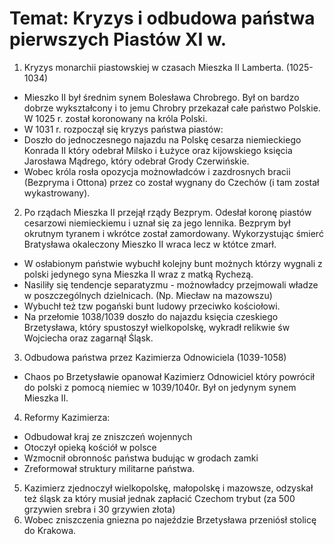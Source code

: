 # Temat: Kryzys i odbudowa państwa pierwszych Piastów XI w.
1. Kryzys monarchii piastowskiej w czasach Mieszka II Lamberta. (1025-1034)
- Mieszko II był średnim synem Bolesława Chrobrego. Był on bardzo dobrze wykształcony i to jemu Chrobry przekazał całe państwo Polskie. W 1025 r. został koronowany na króla Polski.
- W 1031 r. rozpoczął się kryzys państwa piastów:
- Doszło do jednoczesnego najazdu na Polskę cesarza niemieckiego Konrada II który odebrał Milsko i Łużyce oraz kijowskiego księcia Jarosława Mądrego, który odebrał Grody Czerwińskie.
- Wobec króla rosła opozycja możnowładców i zazdrosnych bracii (Bezpryma i Ottona) przez co został wygnany do Czechów (i tam został wykastrowany).
2. Po rządach Mieszka II przejął rządy Bezprym. Odesłał koronę piastów cesarzowi niemieckiemu i uznał się za jego lennika. Bezprym był okrutnym tyranem i wkrótce został zamordowany. Wykorzystując śmierć Bratysława okaleczony Mieszko II wraca lecz w któtce zmarł.
- W osłabionym państwie wybuchł kolejny bunt możnych którzy wygnali z polski jedynego syna Mieszka II wraz z matką Rychezą.
- Nasiliły się tendencje separatyzmu - możnowładcy przejmowali władze w poszczególnych dzielnicach. (Np. Miecław na mazowszu)
- Wybuchł też tzw pogański bunt ludowy przeciwko kościołowi.
- Na przełomie 1038/1039 doszło do najazdu księcia czeskiego Brzetysława, który spustoszył wielkopolskę, wykradł relikwie św Wojciecha oraz zagarnął Śląsk.
3. Odbudowa państwa przez Kazimierza Odnowiciela (1039-1058)
- Chaos po Brzetysławie opanował Kazimierz Odnowiciel który powrócił do polski z pomocą niemiec w 1039/1040r. Był on jedynym synem Mieszka II.
4. Reformy Kazimierza:
- Odbudował kraj ze zniszczeń wojennych
- Otoczył opieką kościół w polsce
- Wzmocnił obronnośc państwa budując w grodach zamki
- Zreformował struktury militarne państwa.
5. Kazimierz zjednoczył wielkopolskę, małopolskę i mazowsze, odzyskał też śląsk za który musiał jednak zapłacić Czechom trybut (za 500 grzywien srebra i 30 grzywien złota)
6. Wobec zniszczenia gniezna po najeździe Brzetysława przeniósł stolicę do Krakowa.
